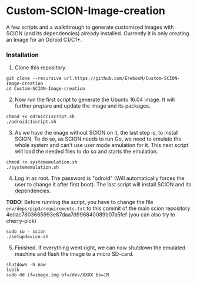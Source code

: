 # Custom-SCION-Image-creation

A few scripts and a walkthrough to generate customized Images with SCION (and its dependencies) already installed.
Currently it is only creating an Image for an Odroid C1/C1+.

### Installation

1. Clone this repository.

```
git clone --recursive url.https://github.com/ErebosM/Custom-SCION-Image-creation
cd Custom-SCION-Image-creation
```

2. Now run the first script to generate the Ubuntu 16.04 image. It will further prepare and update the image and its packages.

```
chmod +x odroidc1script.sh
./odroidc1script.sh
```
3. As we have the image without SCION on it, the last step is, to install SCION. To do so, as SCION needs to run Go, we need to emulate the whole system and can't use user mode emulation for it. This next script will load the needed files to do so and starts the emulation.

```
chmod +x systememulation.sh
./systememulation.sh
```

4. Log in as root. The password is "odroid" (Will automatically forces the user to change it after first boot). The last script will install SCION and its dependencies.

<b>TODO:</b> Before running the script, you have to change the file `env/deps/pip3/requirements.txt` to this commit of the main scion repository 4edac7803665993e87daa7d996840089b07a5fef (you can also try to cherry-pick)



```
sudo su - scion
./setupdevice.sh
```

5. Finished. If everything went right, we can now shutdown the emulated machine and flash the image to a micro SD-card.

```
shutdown -h now
lsblk
sudo dd if=image.img of=/dev/XXXX bs=1M
```
